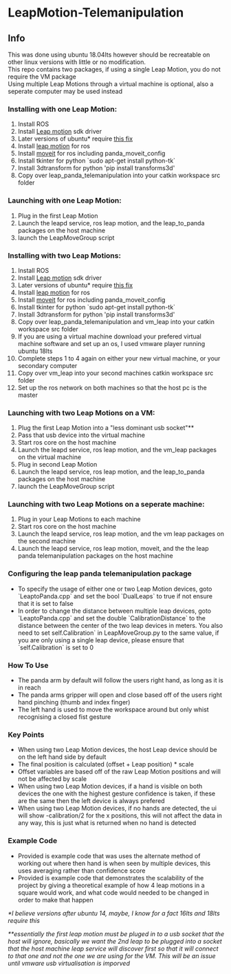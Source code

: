 # LeapMotion-Telemanipulation

## Info<br>
This was done using ubuntu 18.04lts however should be recreatable on other linux versions with little or no modification.<br>
This repo contains two packages, if using a single Leap Motion, you do not require the VM package<br>
Using multiple Leap Motions through a virtual machine is optional, also a seperate computer may be used instead<br>

### Installing with one Leap Motion:
<ol><li>Install ROS</li>
  <li>Install <a href="https://developer.leapmotion.com/setup/desktop">Leap motion</a> sdk driver</li>
<li>Later versions of ubuntu* require <a href="https://d2beseu6pw5d2t.cloudfront.net/t/tip-ubuntu-systemd-and-leapd/2118">this fix </a>
</li>
  <li>Install <a href="https://wiki.ros.org/leap_motion">leap motion</a> for ros</li>
  <li>Install <a href="https://wiki.ros.org/moveit">moveit</a> for ros including panda_moveit_config</li>
  <li>Install tkinter for python `sudo apt-get install python-tk`</li>
  <li>Install 3dtransform for python 'pip install transforms3d'</li>
<li>Copy over leap_panda_telemanipulation into your catkin workspace src folder</li>
</ol>

### Launching with one Leap Motion:
<ol><li>Plug in the first Leap Motion</li>
<li>Launch the leapd service, ros leap motion, and the leap_to_panda packages on the host machine</li>
<li>launch the LeapMoveGroup script</li>
</ol>

### Installing with two Leap Motions:
<ol><li>Install ROS</li>
<li>Install <a href="https://developer.leapmotion.com/setup/desktop">Leap motion</a> sdk driver</li>
<li>Later versions of ubuntu* require <a href="https://d2beseu6pw5d2t.cloudfront.net/t/tip-ubuntu-systemd-and-leapd/2118">this fix </a>
</li>
<li>Install <a href="https://wiki.ros.org/leap_motion">leap motion</a> for ros</li>
<li>Install <a href="https://wiki.ros.org/moveit">moveit</a> for ros including panda_moveit_config</li>
<li>Install tkinter for python `sudo apt-get install python-tk`</li>
<li>Install 3dtransform for python 'pip install transforms3d'</li>
<li>Copy over leap_panda_telemanipulation and vm_leap into your catkin workspace src folder</li>
<li>If you are using a virtual machine download your prefered virtual machine software and set up an os, I used vmware player running ubuntu 18lts</li>
<li>Complete steps 1 to 4 again on either your new virtual machine, or your secondary computer</li>
<li>Copy over vm_leap into your second machines catkin workspace src folder</li>
<li>Set up the ros network on both machines so that the host pc is the master</li>
</ol>

### Launching with two Leap Motions on a VM:
<ol><li>Plug the first Leap Motion into a "less dominant usb socket"**</li>
<li>Pass that usb device into the virtual machine</li>
<li>Start ros core on the host machine</li>
<li>Launch the leapd service, ros leap motion, and the vm_leap packages on the virtual machine</li>
<li>Plug in second Leap Motion</li>
<li>Launch the leapd service, ros leap motion, and the leap_to_panda packages on the host machine</li>
<li>launch the LeapMoveGroup script</li>
</ol>

### Launching with two Leap Motions on a seperate machine:
<ol><li>Plug in your Leap Motions to each machine</li>
<li>Start ros core on the host machine</li>
<li>Launch the leapd service, ros leap motion, and the vm leap packages on the second machine</li>
<li>Launch the leapd service, ros leap motion, moveit, and the the leap panda telemanipulation packages on the host machine</li>
</ol>

### Configuring the leap panda telemanipulation package
<ul><li>To specify the usage of either one or two Leap Motion devices, goto `LeaptoPanda.cpp` and set the bool `DualLeaps` to true if not ensure that it is set to false</li>
<li>In order to change the distance between multiple leap devices, goto `LeaptoPanda.cpp` and set the double `CalibrationDistance` to the distance between the center of the two leap devices in meters. You also need to set self.Calibration` in LeapMoveGroup.py to the same value, if you are only using a single leap device, please ensure that `self.Calibration` is set to 0</li></ul>
  
### How To Use
<ul><li>The panda arm by default will follow the users right hand, as long as it is in reach</li>
<li>The panda arms gripper will open and close based off of the users right hand pinching (thumb and index finger)</li>
<li>The left hand is used to move the workspace around but only whist recognising a closed fist gesture</li></ul>
  
### Key Points
<ul><li>When using two Leap Motion devices, the host Leap device should be on the left hand side by default</li>
<li>The final position is calculated (offset + Leap position) * scale</li>
<li>Offset variables are based off of the raw Leap Motion positions and will not be affected by scale</li>
<li>When using two Leap Motion devices, if a hand is visible on both devices the one with the highest gesture confidence is taken, if these are the same then the left device is always prefered</li>
<li>When using two Leap Motion devices, if no hands are detected, the ui will show -calibration/2 for the x positions, this will not affect the data in any way, this is just what is returned when no hand is detected</li>
</ul>

### Example Code
<ul><li>Provided is example code that was uses the alternate method of working out where then hand is when seen by multiple devices, this uses averaging rather than confidence score</li>
<li>Provided is example code that demonstrates the scalability of the project by giving a theoretical example of how 4 leap motions in a square would work, and what code would needed to be changed in order to make that happen</li>
</ul>

*\*I believe versions after ubuntu 14, maybe, I know for a fact 16lts and 18lts require this*

*\*\*essentially the first leap motion must be pluged in to a usb socket that the host will ignore, basically we want the 2nd leap to be plugged into a socket that the host machine leap service will discover first so that it will connect to that one and not the one we are using for the VM. This will be an issue until vmware usb virtualisation is imporved* 
